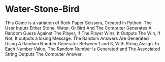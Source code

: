 # Water-Stone-Bird
This Game is a variation of Rock Paper Scissors, Created In Python. The User Inputs Either Stone, Water, Or Bird And The Computer Generates A Random Guess Against The Player, If The Player Wins, It Outputs The Win, If Not, It outputs a losing Message. The Random Answers Are Generated Using A Random Number Generator Between 1 and 3, With String Assign To Each Number Value, The Random Number Is Generated and The Associated String Outputs The Computer Answer.
